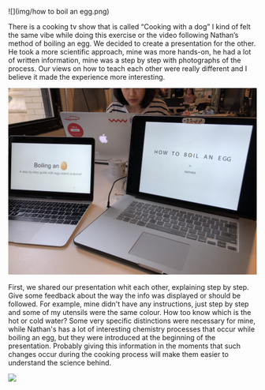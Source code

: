 
![](img/how to boil an egg.png) 



There is a cooking tv show that is called “Cooking with a dog” I kind of felt the same vibe 
while doing this exercise or the video following Nathan’s method of boiling an egg. 
We decided to create a presentation for the other. He took a more scientific approach, mine 
was more hands-on, he had a lot of written information, mine was a step by step with 
photographs of the process. Our views on how to teach each other were really different and I 
believe it made the experience more interesting. 

![](img/compuegg.jpg) 

First, we shared our presentation whit each other, explaining step by step. Give some feedback 
about the way the info was displayed or should be followed. For example, mine didn't have any 
instructions, just step by step and some of my utensils were the same colour. How too know which 
is the hot or cold water? Some very specific distinctions were necessary for mine, while Nathan's 
has a lot of interesting chemistry processes that occur while boiling an egg, but they were 
introduced at the beginning of the presentation. Probably giving this information in the moments 
that such changes occur during the cooking process will make them easier to understand the 
science behind.

![](img/egg1.png) 

